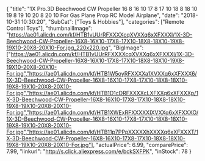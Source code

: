 {
	"title": "1X Pro.3D Beechwood CW Propeller 16 8 16 10 17 8 17 10 18 8 18 10 19 8 19 10 20 8 20 10 For Gas Plane Prop RC Model Airplane",
	"date": "2018-10-31 10:30:20",
	"SubCat": ["Toys & Hobbies"],
	"categories": ["Remote Control Toys"],
	"thumbnailImage": "https://ae01.alicdn.com/kf/HTB1vUUrRFXXXXcqXVXXq6xXFXXXl/1X-3D-Beechwood-CW-Propeller-16X8-16X10-17X8-17X10-18X8-18X10-19X8-19X10-20X8-20X10-For.jpg_220x220.jpg",
	"BigImage": ["https://ae01.alicdn.com/kf/HTB1vUUrRFXXXXcqXVXXq6xXFXXXl/1X-3D-Beechwood-CW-Propeller-16X8-16X10-17X8-17X10-18X8-18X10-19X8-19X10-20X8-20X10-For.jpg","https://ae01.alicdn.com/kf/HTB1W5oyRFXXXXa1XVXXq6xXFXXX6/1X-3D-Beechwood-CW-Propeller-16X8-16X10-17X8-17X10-18X8-18X10-19X8-19X10-20X8-20X10-For.jpg","https://ae01.alicdn.com/kf/HTB1D1cDRFXXXXcLXFXXq6xXFXXXp/1X-3D-Beechwood-CW-Propeller-16X8-16X10-17X8-17X10-18X8-18X10-19X8-19X10-20X8-20X10-For.jpg","https://ae01.alicdn.com/kf/HTB1XWExRFXXXXXIXVXXq6xXFXXXO/1X-3D-Beechwood-CW-Propeller-16X8-16X10-17X8-17X10-18X8-18X10-19X8-19X10-20X8-20X10-For.jpg","https://ae01.alicdn.com/kf/HTB11p7PPpXXXXXhXXXXq6xXFXXXT/1X-3D-Beechwood-CW-Propeller-16X8-16X10-17X8-17X10-18X8-18X10-19X8-19X10-20X8-20X10-For.jpg"],
	"actualPrice": 6.99,
	"comparePrice": 7.99,
	"linkurl": "http://s.click.aliexpress.com/e/bckSXFPK",
	"inStock": 78
}

